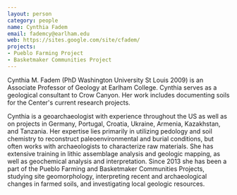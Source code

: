 ```yaml
---
layout: person
category: people
name: Cynthia Fadem
email: fademcy@earlham.edu
web: https://sites.google.com/site/cfadem/
projects:
- Pueblo Farming Project
- Basketmaker Communities Project
---
```


Cynthia M. Fadem (PhD Washington University St Louis 2009) is an Associate Professor of Geology at Earlham College. Cynthia serves as a geological consultant to Crow Canyon. Her work includes documenting soils for the Center's current research projects. 

Cynthia is a geoarchaeologist with experience throughout the US as well as on projects in Germany, Portugal, Croatia, Ukraine, Armenia, Kazakhstan, and Tanzania. Her expertise lies primarily in utilizing pedology and soil chemistry to reconstruct paleoenvironmental and burial conditions, but often works with archaeologists to characterize raw materials. She has extensive training in lithic assemblage analysis and geologic mapping, as well as geochemical analysis and interpretation. Since 2013 she has been a part of the Pueblo Farming and Basketmaker Communities Projects, studying site geomorphology, interpreting recent and archaeological changes in farmed soils, and investigating local geologic resources.